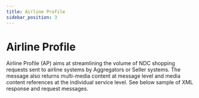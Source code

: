 ```yaml
---
title: Airline Profile
sidebar_position: 3
---
```

# Airline Profile
Airline Profile (AP) aims at streamlining the volume of NDC shopping requests sent to airline systems by Aggregators or Seller systems. The message also returns multi-media content at message level and media content references at the individual service level. See below sample of XML response and request messages.
